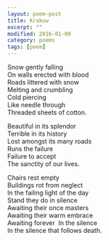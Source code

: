 ```yaml
---
layout: poem-post
title: Krakow
excerpt: ""
modified: 2016-01-09
category: poems
tags: [poem]
---
```


Snow gently falling  
On walls erected with blood  
Roads littered with snow  
Melting and crumbling  
Cold piercing  
Like needle through   
Threaded sheets of cotton.  
  
Beautiful in its splendor  
Terrible in its history  
Lost amongst its many roads  
Runs the failure  
Failure to accept  
The sanctity of our lives.  
  
Chairs rest empty  
Buildings rot from neglect  
In the failing light of the day  
Stand they do in silence  
Awaiting their once masters  
Awaiting their warm embrace  
Awaiting forever  
In the silence  
In the silence that follows death.  